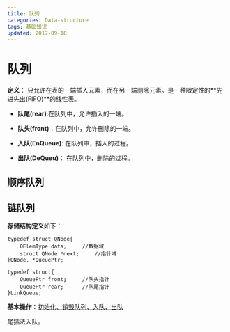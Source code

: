 ```yaml
---
title: 队列
categories: Data-structure
tags: 基础知识
updated: 2017-09-18
---
```


# 队列 #

**定义**： 只允许在表的一端插入元素，而在另一端删除元素。是一种限定性的**先进先出(FIFO)**的线性表。

+ **队尾(rear)**:在队列中，允许插入的一端。

+ **队头(front)**：在队列中，允许删除的一端。

+ **入队(EnQueue)**: 在队列中，插入的过程。

+ **出队(DeQueu)**： 在队列中，删除的过程。


## 顺序队列 ##

## 链队列 ##

**存储结构定义**如下：

	typedef struct QNode{
		QElemType data;		//数据域
		struct QNode *next;		//指针域
	}QNode, *QueuePtr;

	typedef struct{
		QueuePtr front; 	//队头指针
		QueuePtr rear;		//队尾指针
	}LinkQueue;

**基本操作**：[初始化、销毁队列、入队、出队]()

尾插法入队。


